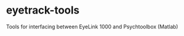 eyetrack-tools
==============

Tools for interfacing between EyeLink 1000 and Psychtoolbox (Matlab)

